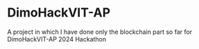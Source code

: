 # DimoHackVIT-AP
A project in which I have done only the blockchain part so far for DimoHackVIT-AP 2024 Hackathon 
